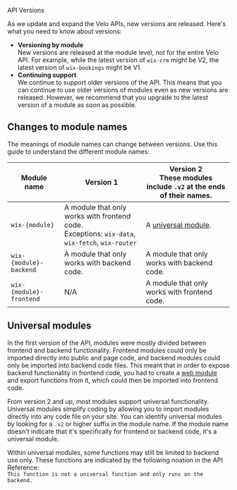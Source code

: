 


API Versions


As we update and expand the Velo APIs, new versions are released. Here's what you need to know about versions:

* **Versioning by module**  
  New versions are released at the module level, not for the entire Velo API. For example, while the latest version of `wix-crm` might be V2, the latest version of `wix-bookings` might be V1.
* **Continuing support**  
  We continue to support older versions of the API. This means that you can continue to use older versions of modules even as new versions are released. However, we recommend that you upgrade to the latest version of a module as soon as possible.

## Changes to module names 

The meanings of module names can change between versions. Use this guide to understand the different module names:

| Module name | Version 1| Version 2 <br/>These modules include `.v2` at the ends of their names.|
| ----------- | --------- | --------- |
| `wix-{module}`| A module that only works with frontend code. <br/> Exceptions: `wix-data`, `wix-fetch`, `wix-router` | A [universal module](#universal-modules). |
| `wix-{module}-backend`| A module that only works with backend code. | A module that only works with backend code. |
| `wix-{module}-frontend`| N/A | A module that only works with frontend code. |

## Universal modules 

In the first version of the API, modules were mostly divided between frontend and backend functionality. Frontend modules could only be imported directly into public and page code, and backend modules could only be imported into backend code files. This meant that in order to expose backend functionality in frontend code, you had to create a [web module]() and export functions from it, which could then be imported into frontend code.

From version 2 and up, most modules support universal functionality. Universal modules simplify coding by allowing you to import modules directly into any code file on your site. You can identify universal modules by looking for a `.v2` or higher suffix in the module name. If the module name doesn't indicate that it's specifically for frontend or backend code, it's a universal module.

Within universal modules, some functions may still be limited to backend use only. These functions are indicated by the following noation in the API Reference:  
`
This function is not a universal function and only runs on the backend.
`

